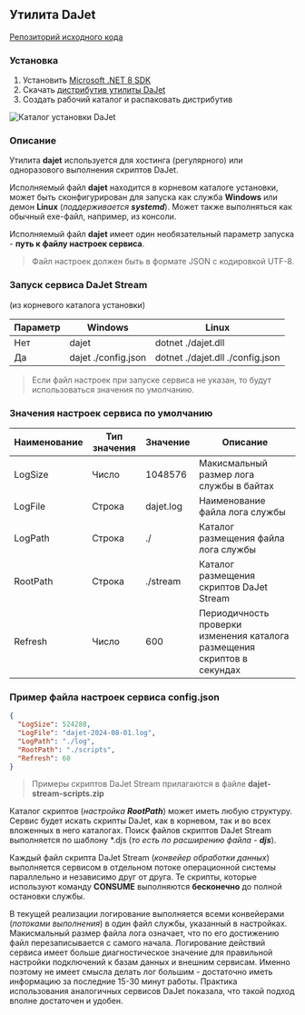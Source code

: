 ## Утилита DaJet

[Репозиторий исходного кода](https://github.com/zhichkin/dajet/tree/main/src/dajet)

### Установка

1. Установить [Microsoft .NET 8 SDK](https://dotnet.microsoft.com/en-us/download/dotnet/8.0)
2. Скачать [дистрибутив утилиты DaJet](https://github.com/zhichkin/dajet/releases)
3. Создать рабочий каталог и распаковать дистрибутив

![Каталог установки DaJet](https://github.com/zhichkin/dajet/blob/main/img/dajet-utility/params_dbnames.png)

### Описание

Утилита **dajet** используется для хостинга (регулярного) или одноразового выполнения скриптов DaJet.

Исполняемый файл **dajet** находится в корневом каталоге установки, может быть сконфигурирован для запуска как служба **Windows** или демон **Linux** (_поддерживается **systemd**_). Может также выполняться как обычный exe-файл, например, из консоли.

Исполняемый файл **dajet** имеет один необязательный параметр запуска - **путь к файлу настроек сервиса**.
> Файл настроек должен быть в формате JSON с кодировкой UTF-8.

### Запуск сервиса DaJet Stream
(из корневого каталога установки)

|**Параметр**|**Windows**|**Linux**|
|---------------|-------|-------|
| Нет | dajet | dotnet ./dajet.dll |
| Да | dajet ./config.json | dotnet ./dajet.dll ./config.json |

> Если файл настроек при запуске сервиса не указан, то будут использоваться значения по умолчанию.

### Значения настроек сервиса по умолчанию

|**Наименование**|**Тип значения**|**Значение**|**Описание**|
|---------------|-------|-------|-------|
| LogSize | Число | 1048576 | Макисмальный размер лога службы в байтах |
| LogFile | Строка | dajet.log | Наименование файла лога службы |
| LogPath | Строка | ./ | Каталог размещения файла лога службы |
| RootPath | Строка | ./stream | Каталог размещения скриптов DaJet Stream |
| Refresh | Число | 600 | Периодичность проверки изменения каталога размещения скриптов в секундах |

### Пример файла настроек сервиса config.json

```JSON
{
  "LogSize": 524288,
  "LogFile": "dajet-2024-08-01.log",
  "LogPath": "./log",
  "RootPath": "./scripts",
  "Refresh": 60
}
```

> Примеры скриптов DaJet Stream прилагаются в файле **dajet-stream-scripts.zip**

Каталог скриптов (_настройка **RootPath**_) может иметь любую структуру. Сервис будет искать скрипты DaJet, как в корневом, так и во всех вложенных в него каталогах. Поиск файлов скриптов DaJet Stream выполняется по шаблону *.djs (_то есть по расширению файла - **djs**_).

Каждый файл скрипта DaJet Stream (_конвейер обработки данных_) выполняется сервисом в отдельном потоке операционной системы параллельно и независимо друг от друга. Те скрипты, которые используют команду **CONSUME** выполняются **бесконечно** до полной остановки службы.

В текущей реализации логирование выполняется всеми конвейерами (_потоками выполнения_) в один файл службы, указанный в настройках. Макисмальный размер файла лога означает, что по его достижению файл перезаписывается с самого начала. Логирование действий сервиса имеет больше диагностическое значение для правильной настройки подключений к базам данных и внешним сервисам. Именно поэтому не имеет смысла делать лог большим - достаточно иметь информацию за последние 15-30 минут работы. Практика использования аналогичных сервисов DaJet показала, что такой подход вполне достаточен и удобен.